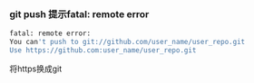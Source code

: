 ### git push 提示fatal: remote error
```bash
fatal: remote error:
You can't push to git://github.com/user_name/user_repo.git
Use https://github.com:user_name/user_repo.git
```
将https换成git
